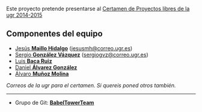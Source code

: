 Este proyecto pretende presentarse al [Certamen de Proyectos libres de la ugr 2014-2015](http://osl.ugr.es/bases-de-los-premios-a-proyectos-libres-de-la-ugr/)

Componentes del equipo  
----------------------
- [Jesús **Maillo Hidalgo**](https://github.com/JMailloH) (jesusmh@correo.ugr.es)
- [Sergio **González Vázquez**](https://github.com/sergiogvz) (sergiogvz@correo.ugr.es)
- [Luis **Baca Ruiz**](https://github.com/eleion)
- [Daniel **Álvarez González**](https://github.com/Crixo24)
- [Álvaro **Muñoz Molina**](https://github.com/alvaromm)

*Correos de la ugr para el certamen. Si quereis poned otros también.*

- - -

- Grupo de Git: [**BabelTowerTeam**](https://github.com/babeltowerteam)


